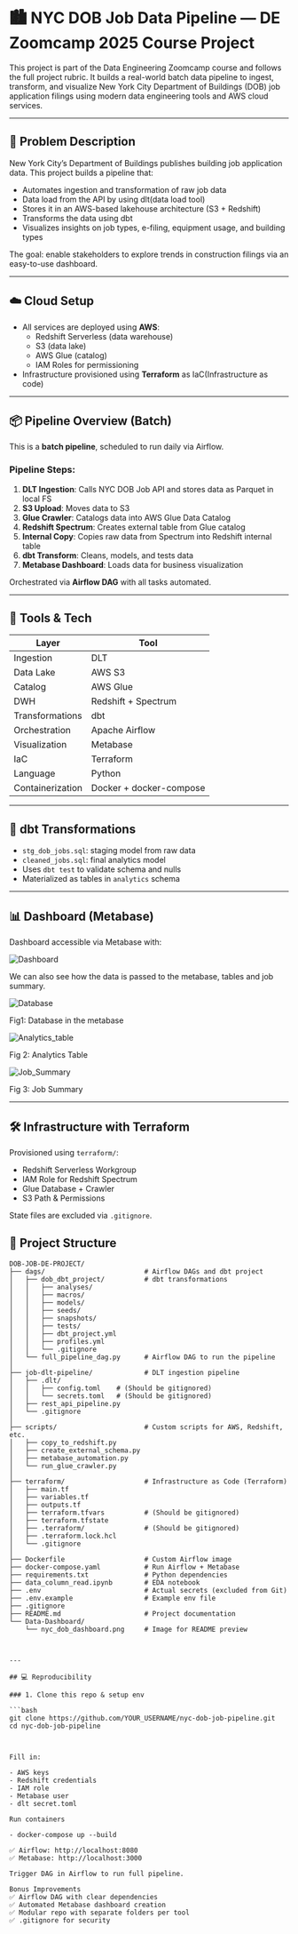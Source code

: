 # 🏙️ NYC DOB Job Data Pipeline — DE Zoomcamp 2025 Course Project

This project is part of the Data Engineering Zoomcamp course and follows the full project rubric. It builds a real-world batch data pipeline to ingest, transform, and visualize New York City Department of Buildings (DOB) job application filings using modern data engineering tools and AWS cloud services.

---

## 🎯 Problem Description

New York City’s Department of Buildings publishes building job application data. This project builds a pipeline that:

- Automates ingestion and transformation of raw job data
- Data load from the API by using dlt(data load tool)
- Stores it in an AWS-based lakehouse architecture (S3 + Redshift)
- Transforms the data using dbt
- Visualizes insights on job types, e-filing, equipment usage, and building types

The goal: enable stakeholders to explore trends in construction filings via an easy-to-use dashboard.

---

## ☁️ Cloud Setup

- All services are deployed using **AWS**:
  - Redshift Serverless (data warehouse)
  - S3 (data lake)
  - AWS Glue (catalog)
  - IAM Roles for permissioning
- Infrastructure provisioned using **Terraform** as IaC(Infrastructure as code)

---

## 📦 Pipeline Overview (Batch)

This is a **batch pipeline**, scheduled to run daily via Airflow.

### Pipeline Steps:

1. **DLT Ingestion**: Calls NYC DOB Job API and stores data as Parquet in local FS
2. **S3 Upload**: Moves data to S3
3. **Glue Crawler**: Catalogs data into AWS Glue Data Catalog
4. **Redshift Spectrum**: Creates external table from Glue catalog
5. **Internal Copy**: Copies raw data from Spectrum into Redshift internal table
6. **dbt Transform**: Cleans, models, and tests data
7. **Metabase Dashboard**: Loads data for business visualization

Orchestrated via **Airflow DAG** with all tasks automated.

---

## 🧰 Tools & Tech

| Layer                | Tool                        |
|---------------------|-----------------------------|
| Ingestion           | DLT                         |
| Data Lake           | AWS S3                      |
| Catalog             | AWS Glue                    |
| DWH                 | Redshift + Spectrum         |
| Transformations     | dbt                         |
| Orchestration       | Apache Airflow              |
| Visualization       | Metabase                    |
| IaC                 | Terraform                   |
| Language            | Python                      |
| Containerization    | Docker + docker-compose     |

---

## 🧪 dbt Transformations

- `stg_dob_jobs.sql`: staging model from raw data
- `cleaned_jobs.sql`: final analytics model
- Uses `dbt test` to validate schema and nulls
- Materialized as tables in `analytics` schema

---

## 📊 Dashboard (Metabase)

Dashboard accessible via Metabase with:


![Dashboard](./Data-Dashbord/dash-board.gif)

We can also see how the data is passed to the metabase, tables and job summary.

![Database](./Data-Dashboard/database.png)

Fig1: Database in the metabase

![Analytics_table](./Data-Dashboard/analytics_table.png)

Fig 2: Analytics Table

![Job_Summary](./Data-Dashboard/jobSummary.png)

Fig 3: Job Summary 

---

## 🛠️ Infrastructure with Terraform

Provisioned using `terraform/`:

- Redshift Serverless Workgroup
- IAM Role for Redshift Spectrum
- Glue Database + Crawler
- S3 Path & Permissions

State files are excluded via `.gitignore`.

## 📁 Project Structure

```plaintext
DOB-JOB-DE-PROJECT/
├── dags/                         # Airflow DAGs and dbt project
│   ├── dob_dbt_project/          # dbt transformations
│   │   ├── analyses/
│   │   ├── macros/
│   │   ├── models/
│   │   ├── seeds/
│   │   ├── snapshots/
│   │   ├── tests/
│   │   ├── dbt_project.yml
│   │   ├── profiles.yml
│   │   └── .gitignore
│   └── full_pipeline_dag.py      # Airflow DAG to run the pipeline
│
├── job-dlt-pipeline/             # DLT ingestion pipeline
│   ├── .dlt/
│   │   ├── config.toml    # (Should be gitignored)
│   │   └── secrets.toml   # (Should be gitignored)
│   ├── rest_api_pipeline.py
│   └── .gitignore
│
├── scripts/                      # Custom scripts for AWS, Redshift, etc.
│   ├── copy_to_redshift.py
│   ├── create_external_schema.py
│   ├── metabase_automation.py
│   └── run_glue_crawler.py
│
├── terraform/                    # Infrastructure as Code (Terraform)
│   ├── main.tf
│   ├── variables.tf
│   ├── outputs.tf
│   ├── terraform.tfvars          # (Should be gitignored)
│   ├── terraform.tfstate         
│   ├── .terraform/               # (Should be gitignored)
│   ├── .terraform.lock.hcl
│   └── .gitignore
│
├── Dockerfile                    # Custom Airflow image
├── docker-compose.yaml           # Run Airflow + Metabase
├── requirements.txt              # Python dependencies
├── data_column_read.ipynb        # EDA notebook
├── .env                          # Actual secrets (excluded from Git)
├── .env.example                  # Example env file
├── .gitignore
├── README.md                     # Project documentation
└── Data-Dashboard/
    └── nyc_dob_dashboard.png     # Image for README preview



---

## 💻 Reproducibility

### 1. Clone this repo & setup env

```bash
git clone https://github.com/YOUR_USERNAME/nyc-dob-job-pipeline.git
cd nyc-dob-job-pipeline



Fill in:

- AWS keys
- Redshift credentials
- IAM role
- Metabase user
- dlt secret.toml

Run containers

- docker-compose up --build

✅ Airflow: http://localhost:8080
✅ Metabase: http://localhost:3000

Trigger DAG in Airflow to run full pipeline.

Bonus Improvements
✅ Airflow DAG with clear dependencies
✅ Automated Metabase dashboard creation
✅ Modular repo with separate folders per tool
✅ .gitignore for security


